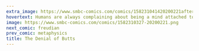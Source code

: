 ```yaml
---
extra_image: https://www.smbc-comics.com/comics/158231041420200221after.png
hovertext: Humans are always complaining about being a mind attached to a body, but the body was here first.
image: https://www.smbc-comics.com/comics/1582310327-20200221.png
next_comic: freudian
prev_comic: metaphysics
title: The Denial of Butts
---
```


